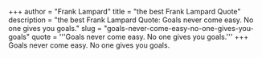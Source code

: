 +++
author = "Frank Lampard"
title = "the best Frank Lampard Quote"
description = "the best Frank Lampard Quote: Goals never come easy. No one gives you goals."
slug = "goals-never-come-easy-no-one-gives-you-goals"
quote = '''Goals never come easy. No one gives you goals.'''
+++
Goals never come easy. No one gives you goals.
